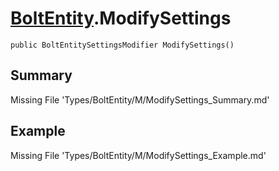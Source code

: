 # [BoltEntity](Types/BoltEntity.md).ModifySettings
`public BoltEntitySettingsModifier ModifySettings()`
## Summary
Missing File 'Types/BoltEntity/M/ModifySettings_Summary.md'
## Example
Missing File 'Types/BoltEntity/M/ModifySettings_Example.md'
